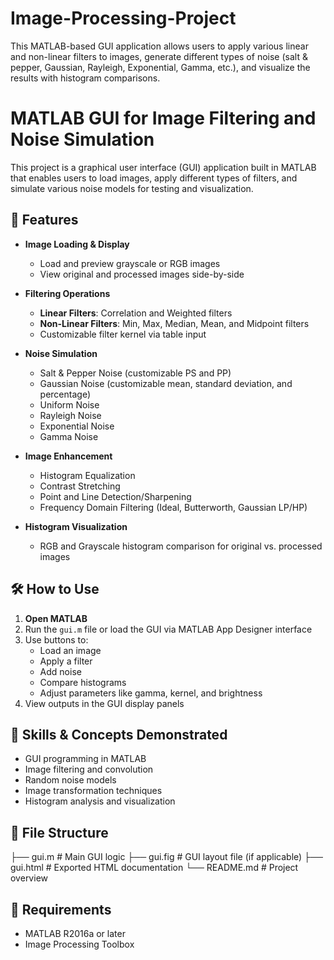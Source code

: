 # Image-Processing-Project
This MATLAB-based GUI application allows users to apply various linear and non-linear filters to images, generate different types of noise (salt &amp; pepper, Gaussian, Rayleigh, Exponential, Gamma, etc.), and visualize the results with histogram comparisons.
# MATLAB GUI for Image Filtering and Noise Simulation

This project is a graphical user interface (GUI) application built in MATLAB that enables users to load images, apply different types of filters, and simulate various noise models for testing and visualization.

## 📌 Features

- **Image Loading & Display**
  - Load and preview grayscale or RGB images
  - View original and processed images side-by-side

- **Filtering Operations**
  - **Linear Filters**: Correlation and Weighted filters
  - **Non-Linear Filters**: Min, Max, Median, Mean, and Midpoint filters
  - Customizable filter kernel via table input

- **Noise Simulation**
  - Salt & Pepper Noise (customizable PS and PP)
  - Gaussian Noise (customizable mean, standard deviation, and percentage)
  - Uniform Noise
  - Rayleigh Noise
  - Exponential Noise
  - Gamma Noise

- **Image Enhancement**
  - Histogram Equalization
  - Contrast Stretching
  - Point and Line Detection/Sharpening
  - Frequency Domain Filtering (Ideal, Butterworth, Gaussian LP/HP)

- **Histogram Visualization**
  - RGB and Grayscale histogram comparison for original vs. processed images

## 🛠️ How to Use

1. **Open MATLAB**
2. Run the `gui.m` file or load the GUI via MATLAB App Designer interface
3. Use buttons to:
   - Load an image
   - Apply a filter
   - Add noise
   - Compare histograms
   - Adjust parameters like gamma, kernel, and brightness
4. View outputs in the GUI display panels

## 🧠 Skills & Concepts Demonstrated

- GUI programming in MATLAB
- Image filtering and convolution
- Random noise models
- Image transformation techniques
- Histogram analysis and visualization

## 📂 File Structure
├── gui.m # Main GUI logic
├── gui.fig # GUI layout file (if applicable)
├── gui.html # Exported HTML documentation
└── README.md # Project overview


## 🚀 Requirements

- MATLAB R2016a or later
- Image Processing Toolbox



